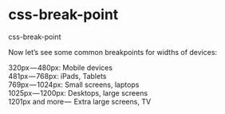 # css-break-point
css-break-point

Now let’s see some common breakpoints for widths of devices:  

320px — 480px: Mobile devices  
481px — 768px: iPads, Tablets  
769px — 1024px: Small screens, laptops  
1025px — 1200px: Desktops, large screens  
1201px and more —  Extra large screens, TV  
